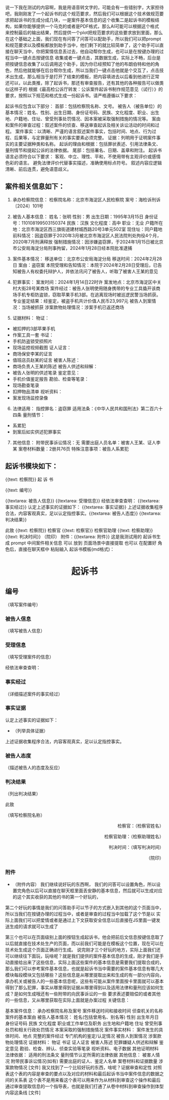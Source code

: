  说一下我在测试的内容啊，我是用语音转文字的，可能会有一些错别字，大家担待吧，我刚刚发了一个起诉书的这个规范要求，然后我们可以根据这个技术做规范要求把起诉书的生成分成几块，一是案件基本信息的这个收集二是起诉书的模板结构，如果你能够提供一个马克的或者是PDF格式，那么AI可能可以根据这个格式 来控制最后的输出结果，然后提供一个plot把规范要求的这些要求放到里面，那么在这个基础之上面，我们现在有问答了问答可以配助手，所以我们可以把prompt和规范要求以及模板都放到助手当中，他们剩下的就比较简单了，这个助手可以直接在聊天当中，你把案情信息丢过去，他自动帮你生成，也可以是在按键办理的过程当中一键点击按键信息 收集或者一键点击，其数据生成，实际上不畅，后台是把按键信息收集了以后调用这个助手，因为你已经预知了他的布朗伯特和他的角色，然后他就能够在后台帮你生成，所以当我们一键点击他就是个交互了，点击技术出生成，那么相当于是打开了结束的模板，把内容填进去以后看到他进行正常 还可以，以此类推，除了起诉书，那还有审查报告，还有其他的各种报告可以做类似这样子的
根据《最高检公诉厅转发：公诉案件起诉书制作规范意见（试行）》的要求，按照以下规范和格式生成一份起诉书。请严格遵循以下要求：

起诉书应包含以下部分：
首部：包括检察院名称、文号。
被告人（被告单位）的基本情况：姓名、性别、出生日期、身份证号码、民族、文化程度、职业、出生地、户籍地、住址、曾受刑事处罚情况、因本案被采取强制措施的情况等。
案由和案件的审查过程：叙述案件的侦查、移送审查起诉及相关诉讼活动的时间和过程。
案件事实：以清晰、严谨的语言叙述案件事实，包括时间、地点、行为过程、后果等，与定罪量刑有关的事实要素必须完整。
证据：列明用于证明案件事实的主要证据种类和名称。
起诉的理由和根据：包括罪状表述、引用法律条文、量刑情节和提起公诉的法律依据。
尾部：包括署名、日期、盖章和附注。
起诉书语言必须符合以下要求：
客观、中立、理性、平和，不使用带有主观评价或感情色彩的语言。
避免法律评价代替事实描述，准确使用标点符号。
叙述内容应逻辑清晰、前后连贯，避免语意歧义。


案件相关信息如下：
----

1. 承办检察院信息：
检察院名称：北京市海淀区人民检察院
案号：海检诉刑诉〔2024〕101号

2. 被告人基本信息：
姓名：张明
性别：男
出生日期：1995年3月15日
身份证号：110108199503150374
民族：汉族
文化程度：高中
职业：无业
户籍所在地：北京市海淀区西三旗街道建材城西路20号3单元502室
现住址：同户籍地
前科情况：因盗窃罪于2020年3月被北京市海淀区人民法院判处拘役4个月，2020年7月刑满释放
强制措施情况：因涉嫌盗窃罪，于2024年1月15日被北京市公安局海淀分局刑事拘留，2024年1月28日经本院批准逮捕

3. 案件基本情况：
移送单位：北京市公安局海淀分局
移送时间：2024年2月28日
案由：盗窃案
本院受理和告知情况：本院于2024年2月28日受理后，已告知被告人有权委托辩护人，并依法讯问了被告人，听取了被害人王某的意见

4. 犯罪事实：
案发时间：2024年1月14日22时许
案发地点：北京市海淀区中关村大街28号某商场
案件经过：被告人张明使用随身携带的专业工具撬开该商场手机专柜防盗锁，窃取苹果手机3部。在逃离现场时被巡逻民警当场抓获。
专业鉴定结果：经鉴定，被盗手机共计价值人民币23,997元
被告人到案情况：当场被抓获
涉案款物处理情况：涉案手机已返还商场

5. 证据材料：
物证：
- 被扣押的3部苹果手机
- 作案工具一套
书证：
- 手机防盗锁受损照片
- 现场监控视频截图
证人证言：
- 商场保安李某的证言
- 值班店员赵某的证言
被害人陈述：
- 商场负责人王某的陈述
被告人供述和辩解：
- 被告人张明的供述笔录
鉴定意见：
- 手机价值鉴定报告
勘验、检查等笔录：
- 现场勘查笔录
- 扣押物品清单
视听资料：
- 案发现场监控录像

6. 法律适用：
指控罪名：盗窃罪
适用法条：《中华人民共和国刑法》第二百六十四条
量刑情节：
- 系累犯
- 到案后如实供述犯罪事实

7. 其他信息：
附带民事诉讼情况：无
需要出庭人员名单：被害人王某、证人李某
案卷材料数量：2册共76页
特殊注意事项：被告人系累犯



起诉书模块如下：
----
{{text: 检察院}}
起 诉 书
 
{{text: 编号}} 
 
{{textarea: 被告人信息}}
{{textarea: 受理信息}}
经依法审查查明：
{{textarea: 事实经过}}
认定上述事实的证据如下：
{{textarea: 事实证据}}
上述证据收集程序合法，内容客观真实，足以认定指控事实。{{textarea: 被告人态度}} 
{{textarea: 判决结果}}

此致
{{text: 检察院}}
检察官 {{text: 检察官}}
检察官助理 {{text: 检察助理}}
{{text: 判决时间}}
（院印）
附件：{{textarea: 附件}}
这是我测试用的 起诉书生成 prompt
中间案件相关信息 可以 放到 页面场景中直接提取
也可以 在配置好 角色后，直接在聊天框中 粘贴输入
起诉书模板(md格式)：
<h1 style="text-align: center;"><strong>起诉书</strong></h1>

## 编号
（填写案件编号）

### 被告人信息
（填写被告人信息）

### 受理信息
（填写受理案件的信息）

经依法审查查明：

### 事实经过
（详细描述案件的事实经过）

### 事实证据
认定上述事实的证据如下：
- （列举具体证据）

上述证据收集程序合法，内容客观真实，足以认定指控事实。

### 被告人态度
（描述被告人的态度及反应）

### 判决结果
（列出判决结果）

此致

（填写检察院名称）

<p style="text-align: right;">检察官：（检察官姓名）</p>

<p style="text-align: right;">检察官助理：（检察助理姓名）</p>

<p style="text-align: right;">判决时间：（填写判决时间）</p>

<p style="text-align: right;">（院印）</p>

### 附件
- （附件内容）
我们继续说好玩的东西啊，
我们的问答可以设置角色，所以设置完角色以后可以直接在聊天框里面丢安静的基本信息，然后就可以生成对应的这个其实收获的其他的书的第一个好玩的，

第二个好玩的事情是我们的问答助手可以节子的方式嵌入到其他的这个页面当中，所以当我们在按键办理的过程当中，或者是审查的过程当中加载了这个节是以 实际上面我们可以把爱情或者是通过上下文获取安全信息以后直接在JS里面一键发送生成的请求就可以生成了

第三个也可以在页面级别上面的按钮生成起诉书，他会把前后文信息按键信息取了以后就直接在技术处生产的页面，而以前我们可能是在模板这个位置，现在可以在技术处生成这个页面正确进行生成。
说完刚才三个好玩的地方，实际上面我们还可以继续往下面玩，玩啥呢？就是我们提供的案件基本信息的生成，刚才我们是手动直接给出来了这些信息，实际上面这些案件的基本信息是需要我们提取合成的，那么我们可以参考案件基本信息，也就是起诉书当中需要的案件基本信息有哪几大模块每段模块又包括哪些？这些信息是从哪里提取出来和生成的有一部分内容向，承办机关或被告人的一些基本信息呢，这些有可能从案件里面按卡里面就可以基本得到了那么犯罪，事实从哪里得到证据从哪里得到以及适用法律和量刑应该如何生成？是如何生成哦还有一些附带的向民事诉讼的一些 要求表述要赔偿的或者其他的一些信息，又从哪里获取在实际上面就是办案过程
关键信息：

基本案件信息：
承办检察院名称及案号
案件移送时间和接收时间
侦查机关的名称
案件的基本案由
被告人基本情况：
姓名(包括曾用名、别名等)
性别
出生年月日
身份证号码
民族
文化程度
职业或工作单位及职务
出生地和户籍地
住址
曾受刑事处罚和相关行政处罚情况
本案采取的强制措施情况
案件事实材料：
案件发生的具体时间、地点
完整的案件经过
专门机构的鉴定/认定情况
被告人到案情况
涉案款物处理情况
证据材料：
物证
书证
证人证言
被害人陈述
犯罪嫌疑人供述和辩解
鉴定意见
勘验、检查、辨认、侦查实验等笔录
视听资料、电子数据
其他证明材料
法律依据：
适用的刑法条文
量刑情节认定所需的法律依据
其他信息：
被害人情况
附带民事诉讼情况(如有)
需要出庭的证人、鉴定人名单
案卷材料和证据数量
涉案款物情况
[文件]
 我又找到了一个比较好玩的东西，啥呢？证据审查和定性 对照表这个表的内容是审查的要点以及对应的材料和最后起诉书当中案件信息的数据之间的关系表
 这个表不是用来看这个表可以用来作为从材料到审查这个操作和最后通过审查提取信息的一个指导表，也就是我们打通了从卷中材料到审查操作到体型内容这条线
[文件]
